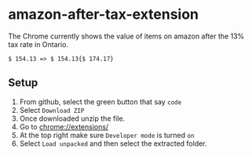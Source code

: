 # amazon-after-tax-extension

The Chrome currently shows the value of items on amazon after the 13% tax rate in Ontario.
```
$ 154.13 => $ 154.13{$ 174.17}
```

## Setup 
1. From github, select the green button that say `code`
1. Select `Download ZIP`
1. Once downloaded unzip the file.
1. Go to [chrome://extensions/](chrome://extensions/)
1. At the top right make sure `Developer mode` is turned `on`
1. Select `Load unpacked` and then select the extracted folder.
